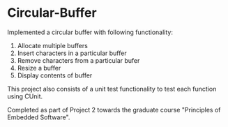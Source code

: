 # Circular-Buffer
Implemented a circular buffer with following functionality:

1. Allocate multiple buffers
2. Insert characters in a particular buffer
3. Remove characters from a particular bufer
4. Resize a buffer 
5. Display contents of buffer

This project also consists of a unit test functionality to test each function using CUnit.

Completed as part of Project 2 towards the graduate course "Principles of Embedded Software".
